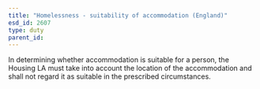 ```yaml
---
title: "Homelessness - suitability of accommodation (England)"
esd_id: 2607
type: duty
parent_id:  
---
```


In determining whether accommodation is suitable for a person, the Housing LA must take into account the location of the accommodation and shall not regard it as suitable in the prescribed circumstances.

